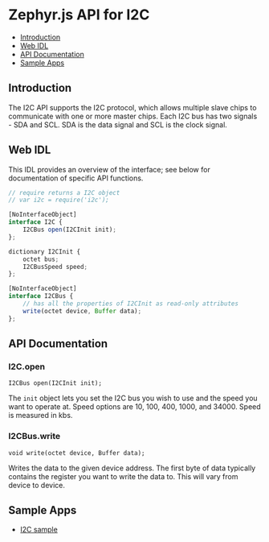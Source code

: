 Zephyr.js API for I2C
========================

* [Introduction](#introduction)
* [Web IDL](#web-idl)
* [API Documentation](#api-documentation)
* [Sample Apps](#sample-apps)

Introduction
------------
The I2C API supports the I2C protocol, which allows multiple slave chips to
communicate with one or more master chips.  Each I2C bus has two signals - SDA
and SCL. SDA is the data signal and SCL is the clock signal.

Web IDL
-------
This IDL provides an overview of the interface; see below for documentation of
specific API functions.

```javascript
// require returns a I2C object
// var i2c = require('i2c');

[NoInterfaceObject]
interface I2C {
    I2CBus open(I2CInit init);
};

dictionary I2CInit {
    octet bus;
    I2CBusSpeed speed;
};

[NoInterfaceObject]
interface I2CBus {
    // has all the properties of I2CInit as read-only attributes
    write(octet device, Buffer data);
};
```

API Documentation
-----------------
### I2C.open

`I2CBus open(I2CInit init);`

The `init` object lets you set the I2C bus you wish to use and the speed you
want to operate at.  Speed options are 10, 100, 400, 1000, and 34000. Speed is
measured in kbs.

### I2CBus.write

`void write(octet device, Buffer data);`

Writes the data to the given device address. The first byte of data typically
contains the register you want to write the data to.  This will vary from device
to device.

Sample Apps
-----------
* [I2C sample](../samples/I2C.js)

